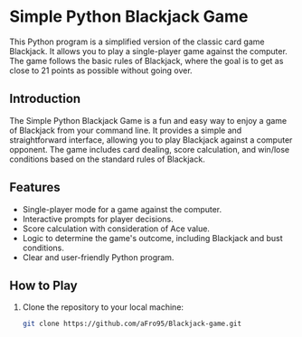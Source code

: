 # Simple Python Blackjack Game

This Python program is a simplified version of the classic card game Blackjack. 
It allows you to play a single-player game against the computer. The game follows the basic rules of Blackjack, where the goal is to get as close to 21 points as possible without going over.

## Introduction

The Simple Python Blackjack Game is a fun and easy way to enjoy a game of Blackjack from your command line. 
It provides a simple and straightforward interface, allowing you to play Blackjack against a computer opponent. The game includes card dealing, score calculation, and win/lose conditions based on the standard rules of Blackjack.

## Features

- Single-player mode for a game against the computer.
- Interactive prompts for player decisions.
- Score calculation with consideration of Ace value.
- Logic to determine the game's outcome, including Blackjack and bust conditions.
- Clear and user-friendly Python program.

## How to Play

1. Clone the repository to your local machine:

   ```sh
   git clone https://github.com/aFro95/Blackjack-game.git
